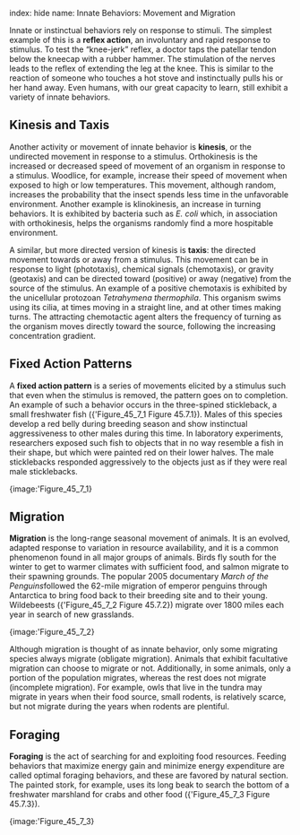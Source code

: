 index: hide
name: Innate Behaviors: Movement and Migration

Innate or instinctual behaviors rely on response to stimuli. The simplest example of this is a  **reflex action**, an involuntary and rapid response to stimulus. To test the “knee-jerk” reflex, a doctor taps the patellar tendon below the kneecap with a rubber hammer. The stimulation of the nerves leads to the reflex of extending the leg at the knee. This is similar to the reaction of someone who touches a hot stove and instinctually pulls his or her hand away. Even humans, with our great capacity to learn, still exhibit a variety of innate behaviors.

## Kinesis and Taxis

Another activity or movement of innate behavior is  **kinesis**, or the undirected movement in response to a stimulus. Orthokinesis is the increased or decreased speed of movement of an organism in response to a stimulus. Woodlice, for example, increase their speed of movement when exposed to high or low temperatures. This movement, although random, increases the probability that the insect spends less time in the unfavorable environment. Another example is klinokinesis, an increase in turning behaviors. It is exhibited by bacteria such as  *E. coli* which, in association with orthokinesis, helps the organisms randomly find a more hospitable environment.

A similar, but more directed version of kinesis is  **taxis**: the directed movement towards or away from a stimulus. This movement can be in response to light (phototaxis), chemical signals (chemotaxis), or gravity (geotaxis) and can be directed toward (positive) or away (negative) from the source of the stimulus. An example of a positive chemotaxis is exhibited by the unicellular protozoan  *Tetrahymena thermophila*. This organism swims using its cilia, at times moving in a straight line, and at other times making turns. The attracting chemotactic agent alters the frequency of turning as the organism moves directly toward the source, following the increasing concentration gradient.

## Fixed Action Patterns

A  **fixed action pattern** is a series of movements elicited by a stimulus such that even when the stimulus is removed, the pattern goes on to completion. An example of such a behavior occurs in the three-spined stickleback, a small freshwater fish ({'Figure_45_7_1 Figure 45.7.1}). Males of this species develop a red belly during breeding season and show instinctual aggressiveness to other males during this time. In laboratory experiments, researchers exposed such fish to objects that in no way resemble a fish in their shape, but which were painted red on their lower halves. The male sticklebacks responded aggressively to the objects just as if they were real male sticklebacks.


{image:'Figure_45_7_1}
        

## Migration

 **Migration** is the long-range seasonal movement of animals. It is an evolved, adapted response to variation in resource availability, and it is a common phenomenon found in all major groups of animals. Birds fly south for the winter to get to warmer climates with sufficient food, and salmon migrate to their spawning grounds. The popular 2005 documentary  *March of the Penguins*followed the 62-mile migration of emperor penguins through Antarctica to bring food back to their breeding site and to their young. Wildebeests ({'Figure_45_7_2 Figure 45.7.2}) migrate over 1800 miles each year in search of new grasslands.


{image:'Figure_45_7_2}
        

Although migration is thought of as innate behavior, only some migrating species always migrate (obligate migration). Animals that exhibit facultative migration can choose to migrate or not. Additionally, in some animals, only a portion of the population migrates, whereas the rest does not migrate (incomplete migration). For example, owls that live in the tundra may migrate in years when their food source, small rodents, is relatively scarce, but not migrate during the years when rodents are plentiful.

## Foraging

 **Foraging** is the act of searching for and exploiting food resources. Feeding behaviors that maximize energy gain and minimize energy expenditure are called optimal foraging behaviors, and these are favored by natural section. The painted stork, for example, uses its long beak to search the bottom of a freshwater marshland for crabs and other food ({'Figure_45_7_3 Figure 45.7.3}).


{image:'Figure_45_7_3}
        
